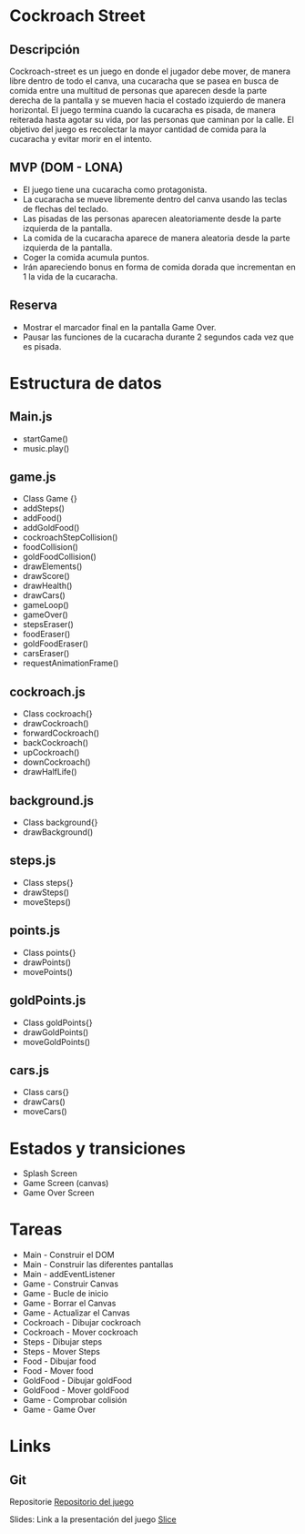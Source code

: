 <h1>Cockroach Street</h1>

<h2>Descripción</h2>

<p>Cockroach-street es un juego en donde el jugador debe mover, de manera libre dentro de todo el canva, una cucaracha que se pasea en busca de comida entre una multitud de personas que aparecen desde la parte derecha de la pantalla y se mueven hacia el costado izquierdo de manera horizontal. El juego termina cuando la cucaracha es pisada, de manera reiterada hasta agotar su vida, por las personas que caminan por la calle. El objetivo del juego es recolectar la mayor cantidad de comida para la cucaracha y evitar morir en el intento.</p>

<h2>MVP (DOM - LONA)</h2>

- El juego tiene una cucaracha como protagonista.
- La cucaracha se mueve libremente dentro del canva usando las teclas de flechas del teclado.
- Las pisadas de las personas aparecen aleatoriamente desde la parte izquierda de la pantalla.
- La comida de la cucaracha aparece de manera aleatoria desde la parte izquierda de la pantalla.
- Coger la comida acumula puntos.
- Irán apareciendo bonus en forma de comida dorada que incrementan en 1 la vida de la cucaracha.

<h2>Reserva</h2>

- Mostrar el marcador final en la pantalla Game Over.
- Pausar las funciones de la cucaracha durante 2 segundos cada vez que es pisada.

<h1>Estructura de datos</h1>

<h2>Main.js</h2>

- startGame()
- music.play()

<h2>game.js</h2>

- Class Game {}
- addSteps()
- addFood()
- addGoldFood()
- cockroachStepCollision()
- foodCollision()
- goldFoodCollision()
- drawElements()
- drawScore()
- drawHealth()
- drawCars()
- gameLoop()
- gameOver()
- stepsEraser()
- foodEraser()
- goldFoodEraser()
- carsEraser()
- requestAnimationFrame()

<h2>cockroach.js</h2>

- Class cockroach{}
- drawCockroach()
- forwardCockroach()
- backCockroach()
- upCockroach()
- downCockroach()
- drawHalfLife()

<h2>background.js</h2>

- Class background{}
- drawBackground()

<h2>steps.js</h2>

- Class steps{}
- drawSteps()
- moveSteps()

<h2>points.js</h2>

- Class points{}
- drawPoints()
- movePoints()

<h2>goldPoints.js</h2>

- Class goldPoints{}
- drawGoldPoints()
- moveGoldPoints()

<h2>cars.js</h2>

- Class cars{}
- drawCars()
- moveCars()

<h1>Estados y transiciones</h1>

- Splash Screen
- Game Screen (canvas)
- Game Over Screen

<h1>Tareas</h1>

- Main - Construir el DOM
- Main - Construir las diferentes pantallas
- Main - addEventListener
- Game - Construir Canvas
- Game - Bucle de inicio
- Game - Borrar el Canvas
- Game - Actualizar el Canvas
- Cockroach - Dibujar cockroach
- Cockroach - Mover cockroach
- Steps - Dibujar steps
- Steps - Mover Steps
- Food - Dibujar food
- Food - Mover food
- GoldFood - Dibujar goldFood
- GoldFood - Mover goldFood
- Game - Comprobar colisión
- Game - Game Over

<h1>Links</h1>

<h2>Git</h2>
Repositorie <A HREF="https://github.com/raniermujica/cockroach-street"> Repositorio del juego </A>

Slides: Link a la presentación del juego <A HREF="https://www.canva.com/design/DAFOV8B-yCs/rkREwERHn7p7TgxNDwpt-A/view?utm_content=DAFOV8B-yCs&utm_campaign=designshare&utm_medium=link&utm_source=publishpresent#1"> Slice </A>




